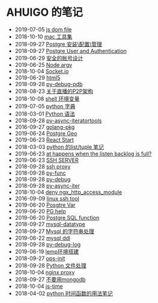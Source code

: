 # AHUIGO 的笔记
- 2019-07-05 [js dom file](/b/ria/js-dom-file) 
- 2018-10-10 [mac 工具集](/b/mac/mac-tool) 
- 2018-09-27 [Postgre 安装\配置\管理](/b/db/postgre-admin) 
- 2018-09-27 [Postgre User and Authentication](/b/db/postgre-admin-user) 
- 2019-06-29 [安全的帐号设计](/b/sec/security-account) 
- 2019-06-25 [Node argv](/b/ria/node-argv) 
- 2018-10-04 [Socket.io](/b/ria/js-websocket) 
- 2019-06-29 [html5](/b/ria/js-dom-html5) 
- 2018-09-28 [py-debug-pdb](/b/py/py-debug-pdb) 
- 2018-08-23 [关于直播的P2P架构](/b/course/im-live-p2p) 
- 2018-10-08 [shell 环境变量](/b/c/shell-var-env) 
- 2019-07-05 [python 字典](/b/py/py-var-dict) 
- 2018-03-01 [Python 语法](/b/py/py-grammar) 
- 2018-09-28 [py-async-iteratortools](/b/py/py-async-iteratortools) 
- 2016-09-27 [golang-pkg](/b/go/2.go-pkg) 
- 2019-06-24 [Postgre Geo](/b/db/postgre-geo) 
- 2019-06-23 [React Start](/b/ria/react-start) 
- 2018-03-03 [python 的list/tuple 笔记](/b/py/py-var-list) 
- 2019-06-23 [at happens when the listen backlog is full?](/b/net/net-tcp-backlog) 
- 2019-06-23 [SSH SERVER](/b/net/net-ssh-server) 
- 2018-09-28 [ssh proxy](/b/net/net-ssh-proxy) 
- 2018-09-28 [py-func](/b/py/py-func) 
- 2018-09-28 [py-debug](/b/py/py-debug) 
- 2018-09-28 [py-async-iter](/b/py/py-async-iter) 
- 2018-10-04 [deny ngx_http_access_module](/b/nginx/nginx-location) 
- 2016-09-09 [linux ssh tool](/b/net/net-ssh-tool) 
- 2019-06-20 [Posgtre Var](/b/db/postgre-var) 
- 2019-06-20 [PG help](/b/db/postgre-help) 
- 2019-06-20 [Postgre SQL function](/b/db/postgre-ddl-function) 
- 2018-09-27 [mysql-datatype](/b/db/mysql-var) 
- 2018-09-27 [Mysql 的字符串处理](/b/db/mysql-var-str) 
- 2019-06-22 [mysql ddl](/b/db/mysql-ddl) 
- 2018-09-28 [py-debug-log](/b/py/py-debug-log) 
- 2019-06-19 [lemp环境搭建](/b/nginx/nginx-admin) 
- 2018-09-27 [ops-init](/b/c/ops-init) 
- 2018-09-28 [Python 文件处理](/b/py/py-file) 
- 2018-10-04 [nginx proxy](/b/nginx/nginx-proxy) 
- 2018-09-27 [不要用mongodb](/b/db/mongo-) 
- 2018-10-04 [js-time](/b/ria/js-time) 
- 2018-04-02 [python 时间函数的用法笔记](/b/py/py-time) 
